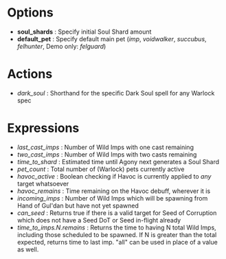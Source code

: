 

# Options
  * **soul\_shards** : Specify initial Soul Shard amount
  * **default\_pet** : Specify default main pet (_imp_, _voidwalker_, _succubus_, _felhunter_, Demo only: _felguard_)

# Actions
  * _dark\_soul_ : Shorthand for the specific Dark Soul spell for any Warlock spec

# Expressions
  * _last\_cast\_imps_ : Number of Wild Imps with one cast remaining
  * _two\_cast\_imps_ : Number of Wild Imps with two casts remaining
  * _time\_to\_shard_ : Estimated time until Agony next generates a Soul Shard
  * _pet\_count_ : Total number of (Warlock) pets currently active
  * _havoc\_active_ : Boolean checking if Havoc is currently applied to _any_ target whatsoever
  * _havoc\_remains_ : Time remaining on the Havoc debuff, wherever it is
  * _incoming\_imps_ : Number of Wild Imps which will be spawning from Hand of Gul'dan but have not yet spawned
  * _can\_seed_ : Returns true if there is a valid target for Seed of Corruption which does not have a Seed DoT or Seed in-flight already
  * _time\_to\_imps.N.remains_ : Returns the time to having N total Wild Imps, including those scheduled to be spawned. If N is greater than the total expected, returns time to last imp. "all" can be used in place of a value as well.